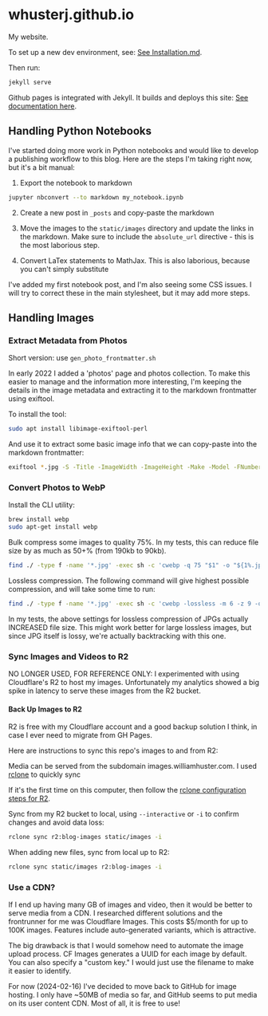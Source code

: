 # whusterj.github.io

My website.

To set up a new dev environment, see: [See Installation.md](installation.md).

Then run:

```bash
jekyll serve
```

Github pages is integrated with Jekyll. It builds and deploys this site: [See documentation here](https://help.github.com/en/articles/about-github-pages-and-jekyll).

## Handling Python Notebooks

I've started doing more work in Python notebooks and would like to develop a publishing workflow to this blog. Here are the steps I'm taking right now, but it's a bit manual:

1. Export the notebook to markdown

```bash
jupyter nbconvert --to markdown my_notebook.ipynb
```

2. Create a new post in `_posts` and copy-paste the markdown

3. Move the images to the `static/images` directory and update the links in the markdown. Make sure to include the `absolute_url` directive - this is the most laborious step.

4. Convert LaTex statements to MathJax. This is also laborious, because you can't simply substitute

I've added my first notebook post, and I'm also seeing some CSS issues. I will try to correct these in the main stylesheet, but it may add more steps.

## Handling Images

### Extract Metadata from Photos

Short version: use `gen_photo_frontmatter.sh`

In early 2022 I added a 'photos' page and photos collection. To make this easier to manage and the information more interesting, I'm keeping the details in the image metadata and extracting it to the markdown frontmatter using exiftool.

To install the tool:

```bash
sudo apt install libimage-exiftool-perl
```

And use it to extract some basic image info that we can copy-paste into the markdown frontmatter:

```bash
exiftool *.jpg -S -Title -ImageWidth -ImageHeight -Make -Model -FNumber -ExposureTime -ISO -LensID -Keywords -DateTimeOriginal -d "%Y-%m-%d %H:%M:%S"
```

### Convert Photos to WebP

Install the CLI utility:

```bash
brew install webp
sudo apt-get install webp
```

Bulk compress some images to quality 75%. In my tests, this can reduce file size by as much as 50+% (from 190kb to 90kb).

```bash
find ./ -type f -name '*.jpg' -exec sh -c 'cwebp -q 75 "$1" -o "${1%.jpg}.webp"' _ {} \;
```

Lossless compression. The following command will give highest possible compression, and will take some time to run:

```bash
find ./ -type f -name '*.jpg' -exec sh -c 'cwebp -lossless -m 6 -z 9 -q 100 "$1" -o "${1%.jpg}.webp"' _ {} \;
```

In my tests, the above settings for lossless compression of JPGs actually INCREASED file size. This might work better for large lossless images, but since JPG itself is lossy, we're actually backtracking with this one.

### Sync Images and Videos to R2

NO LONGER USED, FOR REFERENCE ONLY: I experimented with using Cloudflare's R2 to host my images. Unfortunately my analytics showed a big spike in latency to serve these images from the R2 bucket.

#### Back Up Images to R2

R2 is free with my Cloudflare account and a good backup solution I think, in case I ever need to migrate from GH Pages.

Here are instructions to sync this repo's images to and from R2:

Media can be served from the subdomain images.williamhuster.com. I used [rclone](https://rclone.org/) to quickly sync

If it's the first time on this computer, then follow the [rclone configuration steps for R2](https://rclone.org/s3/#cloudflare-r2).

Sync from my R2 bucket to local, using `--interactive` or `-i` to confirm changes and avoid data loss:

```bash
rclone sync r2:blog-images static/images -i
```

When adding new files, sync from local up to R2:

```bash
rclone sync static/images r2:blog-images -i
```

### Use a CDN?

If I end up having many GB of images and video, then it would be better to serve media from a CDN. I researched different solutions and the frontrunner for me was Cloudflare Images. This costs $5/month for up to 100K images. Features include auto-generated variants, which is attractive.

The big drawback is that I would somehow need to automate the image upload process. CF Images generates a UUID for each image by default. You can also specify a "custom key." I would just use the filename to make it easier to identify.

For now (2024-02-16) I've decided to move back to GitHub for image hosting. I only have ~50MB of media so far, and GitHub seems to put media on its user content CDN. Most of all, it is free to use!
